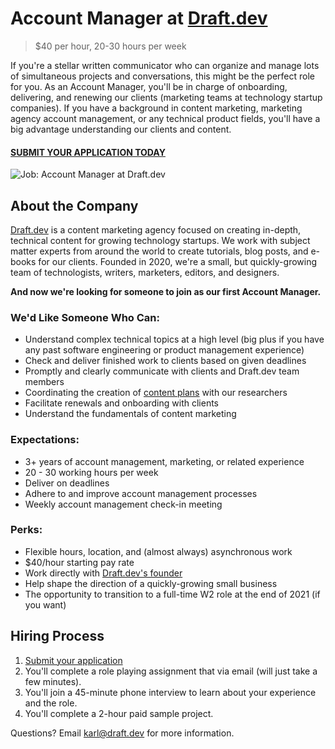 # Account Manager at [Draft.dev](https://draft.dev/)
> $40 per hour, 20-30 hours per week

If you're a stellar written communicator who can organize and manage lots of simultaneous projects and conversations, this might be the perfect role for you. As an Account Manager, you'll be in charge of onboarding, delivering, and renewing our clients (marketing teams at technology startup companies). If you have a background in content marketing, marketing agency account management, or any technical product fields, you'll have a big advantage understanding our clients and content.

#### [SUBMIT YOUR APPLICATION TODAY](https://airtable.com/shrH7UwEKiY5LG9cP)

![Job: Account Manager at Draft.dev](https://draft.dev/learn/assets/posts/img_0990.png)

## About the Company
[Draft.dev](https://draft.dev/) is a content marketing agency focused on creating in-depth, technical content for growing technology startups. We work with subject matter experts from around the world to create tutorials, blog posts, and e-books for our clients. Founded in 2020, we're a small, but quickly-growing team of technologists, writers, marketers, editors, and designers.

**And now we're looking for someone to join as our first Account Manager.**

### We'd Like Someone Who Can:
- Understand complex technical topics at a high level (big plus if you have any past software engineering or product management experience)
- Check and deliver finished work to clients based on given deadlines
- Promptly and clearly communicate with clients and Draft.dev team members
- Coordinating the creation of [content plans](https://draft.dev/learn/posts/content-plan) with our researchers
- Facilitate renewals and onboarding with clients
- Understand the fundamentals of content marketing

### Expectations:
- 3+ years of account management, marketing, or related experience
- 20 - 30 working hours per week
- Deliver on deadlines
- Adhere to and improve account management processes
- Weekly account management check-in meeting

### Perks:
- Flexible hours, location, and (almost always) asynchronous work
- $40/hour starting pay rate
- Work directly with [Draft.dev's founder](https://www.linkedin.com/in/karllhughes)
- Help shape the direction of a quickly-growing small business
- The opportunity to transition to a full-time W2 role at the end of 2021 (if you want)

## Hiring Process
1. [Submit your application](https://airtable.com/shrH7UwEKiY5LG9cP)
2. You'll complete a role playing assignment that via email (will just take a few minutes).
3. You'll join a 45-minute phone interview to learn about your experience and the role.
4. You'll complete a 2-hour paid sample project.

Questions? Email [karl@draft.dev](mailto:karl@draft.dev) for more information.
